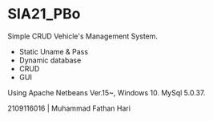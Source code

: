 # SIA21_PBo
Simple CRUD Vehicle's Management System.
- Static Uname & Pass
- Dynamic database
- CRUD
- GUI 

Using Apache Netbeans Ver.15~, Windows 10. MySql 5.0.37.

2109116016 | Muhammad Fathan Hari 
